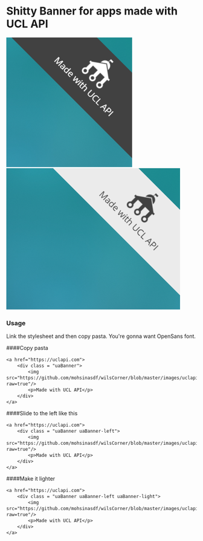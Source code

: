 # Shitty Banner for apps made with UCL API
![Default dark version](https://github.com/mohsinasdf/wilsCorner/blob/master/screenshots/dark.png?raw=true)
![Light version](https://github.com/mohsinasdf/wilsCorner/blob/master/screenshots/light.png?raw=true)

### Usage
Link the stylesheet and then copy pasta. You're gonna want OpenSans font.

####Copy pasta
```
<a href="https://uclapi.com">
    <div class = "uaBanner">
        <img src="https://github.com/mohsinasdf/wilsCorner/blob/master/images/uclapiWhite.png?raw=true"/>
        <p>Made with UCL API</p>
    </div>
</a>
```

####Slide to the left like this
```
<a href="https://uclapi.com">
    <div class = "uaBanner uaBanner-left">
        <img src="https://github.com/mohsinasdf/wilsCorner/blob/master/images/uclapiWhite.png?raw=true"/>
        <p>Made with UCL API</p>
    </div>
</a>
```

####Make it lighter

```
<a href="https://uclapi.com">
    <div class = "uaBanner uaBanner-left uaBanner-light">
        <img src="https://github.com/mohsinasdf/wilsCorner/blob/master/images/uclapiBlack.png?raw=true"/>
        <p>Made with UCL API</p>
    </div>
</a>